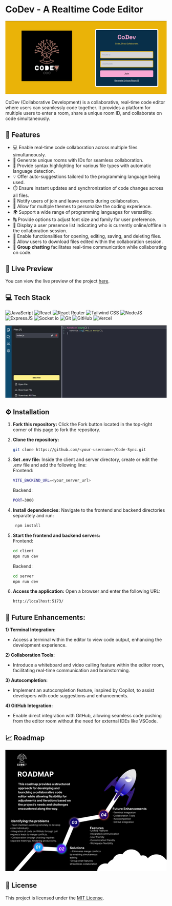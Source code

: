 # CoDev - A Realtime Code Editor

![screenshot](./screenshots/homePage.png)

CoDev (Collaborative Development) is a collaborative, real-time code editor where users can seamlessly code together. It provides a platform for multiple users to enter a room, share a unique room ID, and collaborate on code simultaneously.

## 🔮 Features

-   💻 Enable real-time code collaboration across multiple files simultaneously.
-   🚀 Generate unique rooms with IDs for seamless collaboration.
-   🌈 Provide syntax highlighting for various file types with automatic language detection.
-   💡 Offer auto-suggestions tailored to the programming language being used.
-   ⏱️ Ensure instant updates and synchronization of code changes across all files.
-   📣 Notify users of join and leave events during collaboration.
-   🎨 Allow for multiple themes to personalize the coding experience.
-   🌍 Support a wide range of programming languages for versatility.
-   🔠 Provide options to adjust font size and family for user preference.
-   👥 Display a user presence list indicating who is currently online/offline in the collaboration session.
-   📁 Enable functionalities for opening, editing, saving, and deleting files.
-   💾 Allow users to download files edited within the collaboration session.
-   💬 **Group chatting** facilitates real-time communication while collaborating on code.

## 🚀 Live Preview

You can view the live preview of the project [here](https://co-dev-one.vercel.app/).

## 💻 Tech Stack

![JavaScript](https://img.shields.io/badge/JavaScript-323330?style=for-the-badge&logo=javascript&logoColor=F7DF1E)
![React](https://img.shields.io/badge/React-20232A?style=for-the-badge&logo=react&logoColor=61DAFB)
![React Router](https://img.shields.io/badge/React_Router-CA4245?style=for-the-badge&logo=react-router&logoColor=white)
![Tailwind CSS](https://img.shields.io/badge/Tailwind_CSS-38B2AC?style=for-the-badge&logo=tailwind-css&logoColor=white)
![NodeJS](https://img.shields.io/badge/Node.js-43853D?style=for-the-badge&logo=node.js&logoColor=white)
![ExpressJS](https://img.shields.io/badge/Express.js-404D59?style=for-the-badge)
![Socket io](https://img.shields.io/badge/Socket.io-ffffff?style=for-the-badge)
![Git](https://img.shields.io/badge/GIT-E44C30?style=for-the-badge&logo=git&logoColor=white)
![GitHub](https://img.shields.io/badge/GitHub-100000?style=for-the-badge&logo=github&logoColor=white)
![Vercel](https://img.shields.io/badge/Vercel-000000?style=for-the-badge&logo=vercel&logoColor=white)

![screenshot](./screenshots/editorPage.png)

## ⚙️ Installation

1. **Fork this repository:** Click the Fork button located in the top-right corner of this page to fork the repository.
2. **Clone the repository:**
    ```bash
    git clone https://github.com/<your-username>/Code-Sync.git
    ```
3. **Set .env file:**
   Inside the client and server directory, create or edit the .env file and add the following line:  
   Frontend:

    ```bash
    VITE_BACKEND_URL=<your_server_url>
    ```

    Backend:

    ```bash
    PORT=3000
    ```

4. **Install dependencies:**
   Navigate to the frontend and backend directories separately and run:
    ```bash
     npm install
    ```
5. **Start the frontend and backend servers:**  
   Frontend:
    ```bash
    cd client
    npm run dev
    ```
    Backend:
    ```bash
    cd server
    npm run dev
    ```
6. **Access the application:**
   Open a browser and enter the following URL:
    ```bash
    http://localhost:5173/
    ```

## 🔮 Future Enhancements:
**1) Terminal Integration:**
   - Access a terminal within the editor to view code output, enhancing the development experience.

**2) Collaboration Tools:**
   - Introduce a whiteboard and video calling feature within the editor room, facilitating real-time communication and brainstorming.

**3) Autocompletion:**
   - Implement an autocompletion feature, inspired by Copilot, to assist developers with code suggestions and enhancements.

**4) GitHub Integration:**
   - Enable direct integration with GitHub, allowing seamless code pushing from the editor room without the need for external IDEs like VSCode.


## 📈 Roadmap

![screenshot](./screenshots/roadmap.jpeg)


## 🧾 License

This project is licensed under the [MIT License](LICENSE).
